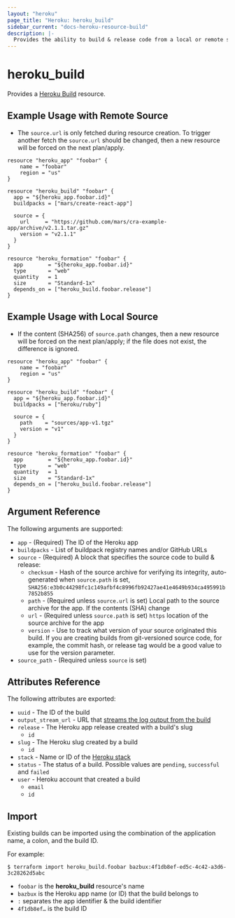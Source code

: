 ```yaml
---
layout: "heroku"
page_title: "Heroku: heroku_build"
sidebar_current: "docs-heroku-resource-build"
description: |-
  Provides the ability to build & release code from a local or remote source archive, making it possible to launch apps directly from a Terraform config
---
```


# heroku\_build

Provides a [Heroku Build](https://devcenter.heroku.com/articles/platform-api-reference#build)
resource.

## Example Usage with Remote Source

* The `source.url` is only fetched during resource creation. To trigger another fetch the `source.url` should be changed, then a new resource will be forced on the next plan/apply.

```hcl
resource "heroku_app" "foobar" {
    name = "foobar"
    region = "us"
}

resource "heroku_build" "foobar" {
  app = "${heroku_app.foobar.id}"
  buildpacks = ["mars/create-react-app"]
  
  source = {
    url     = "https://github.com/mars/cra-example-app/archive/v2.1.1.tar.gz"
    version = "v2.1.1"
  }
}

resource "heroku_formation" "foobar" {
  app        = "${heroku_app.foobar.id}"
  type       = "web"
  quantity   = 1
  size       = "Standard-1x"
  depends_on = ["heroku_build.foobar.release"]
}
```

## Example Usage with Local Source

* If the content (SHA256) of `source.path` changes, then a new resource will be forced on the next plan/apply; if the file does not exist, the difference is ignored.

```hcl
resource "heroku_app" "foobar" {
    name = "foobar"
    region = "us"
}

resource "heroku_build" "foobar" {
  app = "${heroku_app.foobar.id}"
  buildpacks = ["heroku/ruby"]
  
  source = {
    path    = "sources/app-v1.tgz"
    version = "v1"
  }
}

resource "heroku_formation" "foobar" {
  app        = "${heroku_app.foobar.id}"
  type       = "web"
  quantity   = 1
  size       = "Standard-1x"
  depends_on = ["heroku_build.foobar.release"]
}
```

## Argument Reference

The following arguments are supported:

* `app` - (Required) The ID of the Heroku app
* `buildpacks` - List of buildpack registry names and/or GitHub URLs
* `source` - (Required) A block that specifies the source code to build & release:
  * `checksum` - Hash of the source archive for verifying its integrity, auto-generated when `source.path` is set, `SHA256:e3b0c44298fc1c149afbf4c8996fb92427ae41e4649b934ca495991b7852b855`
  * `path` - (Required unless `source.url` is set) Local path to the source archive for the app. If the contents (SHA) change
  * `url` - (Required unless `source.path` is set) `https` location of the source archive for the app
  * `version` - Use to track what version of your source originated this build. If you are creating builds from git-versioned source code, for example, the commit hash, or release tag would be a good value to use for the version parameter.
* `source_path` - (Required unless `source` is set)


## Attributes Reference

The following attributes are exported:

* `uuid` - The ID of the build
* `output_stream_url` - URL that [streams the log output from the build](https://devcenter.heroku.com/articles/build-and-release-using-the-api#streaming-build-output)
* `release` - The Heroku app release created with a build's slug
  * `id`
* `slug` - The Heroku slug created by a build
  * `id`
* `stack` - Name or ID of the [Heroku stack](https://devcenter.heroku.com/articles/stack)
* `status` - The status of a build. Possible values are `pending`, `successful` and `failed`
* `user` - Heroku account that created a build
  * `email`
  * `id`

## Import
Existing builds can be imported using the combination of the application name, a colon, and the build ID.

For example:
```
$ terraform import heroku_build.foobar bazbux:4f1db8ef-ed5c-4c42-a3d6-3c28262d5abc
```

* `foobar` is the **heroku_build** resource's name
* `bazbux` is the Heroku app name (or ID) that the build belongs to
* `:` separates the app identifier & the build identifier
* `4f1db8ef…` is the build ID

